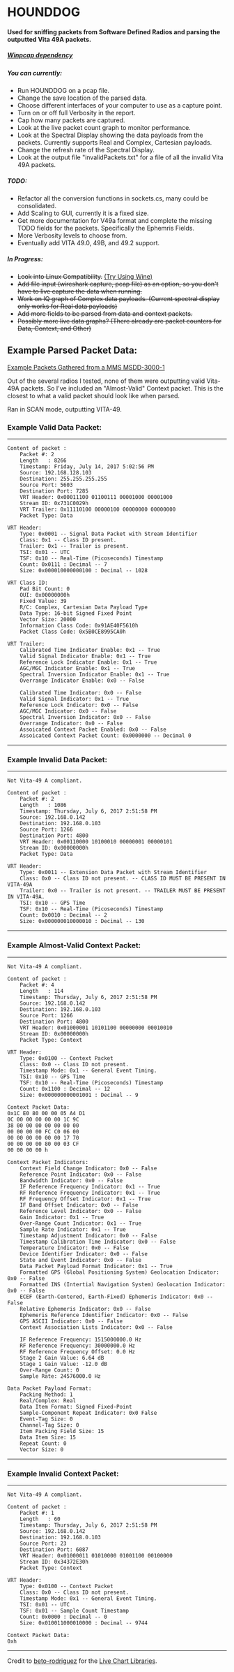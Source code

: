 # HOUNDDOG

#### Used for sniffing packets from Software Defined Radios and parsing the outputted Vita 49A packets.

##### [Winpcap dependency](https://www.winpcap.org/)

##### You can currently:
* Run HOUNDDOG on a pcap file.
* Change the save location of the parsed data.
* Choose different interfaces of your computer to use as a capture point.
* Turn on or off full Verbosity in the report.
* Cap how many packets are captured.
* Look at the live packet count graph to monitor performance.
* Look at the Spectral Display showing the data payloads from the packets. Currently supports Real and Complex, Cartesian payloads.
* Change the refresh rate of the Spectral Display.
* Look at the output file "invalidPackets.txt" for a file of all the invalid Vita 49A packets.

##### TODO:
* Refactor all the conversion functions in sockets.cs, many could be consolidated.
* Add Scaling to GUI, currently it is a fixed size.
* Get more documentation for V49a format and complete the missing TODO fields for the packets. Specifically the Ephemris Fields.
* More Verbosity levels to choose from.
* Eventually add VITA 49.0, 49B, and 49.2 support.

##### In Progress:
* ~~Look into Linux Compatibility.~~ [(Try Using Wine)](https://www.winehq.org/)
* ~~Add file input (wireshark capture, pcap file) as an option, so you don't have to live capture the data when running.~~
* ~~Work on IQ graph of Complex data payloads. (Current spectral display only works for Real data payloads)~~
* ~~Add more fields to be parsed from data and context packets.~~
* ~~Possibly more live data graphs? (There already are packet counters for Data, Context, and Other)~~


## Example Parsed Packet Data:
[Example Packets Gathered from a MMS MSDD-3000-1](https://www.mms-rf.com/products/msdd-3000-pps)

Out of the several radios I tested, none of them were outputting valid Vita-49A packets. So I've included an "Almost-Valid" Context packet. This is the closest to what a valid packet should look like when parsed.

Ran in SCAN mode, outputting VITA-49.
### Example Valid Data Packet:
-----------------------------------------
	Content of packet : 
	    Packet #: 2
		Length   : 8266
		Timestamp: Friday, July 14, 2017 5:02:56 PM
	    Source: 192.168.128.103
	    Destination: 255.255.255.255
	    Source Port: 5603
	    Destination Port: 7285
	    VRT Header: 0x00011100 01100111 00001000 00001000
	    Stream ID: 0x731C0029h
	    VRT Trailer: 0x11110100 00000100 00000000 00000000
	    Packet Type: Data

	VRT Header: 
	    Type: 0x0001 -- Signal Data Packet with Stream Identifier
	    Class: 0x1 -- Class ID present.
	    Trailer: 0x1 -- Trailer is present.
	    TSI: 0x01 -- UTC
	    TSF: 0x10 -- Real-Time (Picoseconds) Timestamp
	    Count: 0x0111 : Decimal -- 7
	    Size: 0x000010000000100 : Decimal -- 1028

	VRT Class ID:
	    Pad Bit Count: 0
	    OUI: 0x00000000h
	    Fixed Value: 39
	    R/C: Complex, Cartesian Data Payload Type 
	    Data Type: 16-bit Signed Fixed Point
	    Vector Size: 20000
	    Information Class Code: 0x91AE40F5610h
	    Packet Class Code: 0x5B0CE8995CA0h

	VRT Trailer: 
	    Calibrated Time Indicator Enable: 0x1 -- True
	    Valid Signal Indicator Enable: 0x1 -- True
	    Reference Lock Indicator Enable: 0x1 -- True
	    AGC/MGC Indicator Enable: 0x1 -- True
	    Spectral Inversion Indicator Enable: 0x1 -- True
	    Overrange Indicator Enable: 0x0 -- False

	    Calibrated Time Indicator: 0x0 -- False
	    Valid Signal Indicator: 0x1 -- True
	    Reference Lock Indicator: 0x0 -- False
	    AGC/MGC Indicator: 0x0 -- False
	    Spectral Inversion Indicator: 0x0 -- False
	    Overrange Indicator: 0x0 -- False
	    Assoicated Context Packet Enabled: 0x0 -- False
	    Assoicated Context Packet Count: 0x0000000 -- Decimal 0

-----------------------------------------

### Example Invalid Data Packet:
-----------------------------------------
	Not Vita-49 A compliant.

	Content of packet : 
	    Packet #: 2
	    Length   : 1086
	    Timestamp: Thursday, July 6, 2017 2:51:58 PM
	    Source: 192.168.0.142
	    Destination: 192.168.0.103
	    Source Port: 1266
	    Destination Port: 4800
	    VRT Header: 0x00110000 10100010 00000001 00000101
	    Stream ID: 0x00000000h
	    Packet Type: Data

	VRT Header: 
	    Type: 0x0011 -- Extension Data Packet with Stream Identifier
	    Class: 0x0 -- Class ID not present. -- CLASS ID MUST BE PRESENT IN VITA-49A
	    Trailer: 0x0 -- Trailer is not present. -- TRAILER MUST BE PRESENT IN VITA-49A.
	    TSI: 0x10 -- GPS Time
	    TSF: 0x10 -- Real-Time (Picoseconds) Timestamp
	    Count: 0x0010 : Decimal -- 2
	    Size: 0x000000010000010 : Decimal -- 130

-----------------------------------------

### Example Almost-Valid Context Packet:

-----------------------------------------
	Not Vita-49 A compliant.

	Content of packet : 
	    Packet #: 4
	    Length   : 114
	    Timestamp: Thursday, July 6, 2017 2:51:58 PM
	    Source: 192.168.0.142
	    Destination: 192.168.0.103
	    Source Port: 1266
	    Destination Port: 4800
	    VRT Header: 0x01000001 10101100 00000000 00010010
	    Stream ID: 0x00000000h
	    Packet Type: Context

	VRT Header: 
	    Type: 0x0100 -- Context Packet
	    Class: 0x0 -- Class ID not present.
	    Timestamp Mode: 0x1 -- General Event Timing.
	    TSI: 0x10 -- GPS Time
	    TSF: 0x10 -- Real-Time (Picoseconds) Timestamp
	    Count: 0x1100 : Decimal -- 12
	    Size: 0x000000000001001 : Decimal -- 9

	Context Packet Data:
	0x1C E0 80 00 00 05 A4 D1 
	0C 00 00 00 00 00 1C 9C 
	38 00 00 00 00 00 00 00 
	00 00 00 00 FC C0 06 00 
	00 00 00 00 00 00 17 70 
	00 00 00 00 80 00 03 CF 
	00 00 00 00 h

	Context Packet Indicators:
	    Context Field Change Indicator: 0x0 -- False
	    Reference Point Indicator: 0x0 -- False
	    Bandwidth Indicator: 0x0 -- False
	    IF Reference Frequency Indicator: 0x1 -- True
	    RF Reference Frequency Indicator: 0x1 -- True
	    RF Frequency Offset Indicator: 0x1 -- True
	    IF Band Offset Indicator: 0x0 -- False
	    Reference Level Indicator: 0x0 -- False
	    Gain Indicator: 0x1 -- True
	    Over-Range Count Indicator: 0x1 -- True
	    Sample Rate Indicator: 0x1 -- True
	    Timestamp Adjustment Indicator: 0x0 -- False
	    Timestamp Calibration Time Indicator: 0x0 -- False
	    Temperature Indicator: 0x0 -- False
	    Device Identifier Indicator: 0x0 -- False
	    State and Event Indicator: 0x0 -- False
	    Data Packet Payload Format Indicator: 0x1 -- True
	    Formatted GPS (Global Positioning System) Geolocation Indicator: 0x0 -- False
	    Formatted INS (Intertial Navigation System) Geolocation Indicator: 0x0 -- False
	    ECEF (Earth-Centered, Earth-Fixed) Ephemeris Indicator: 0x0 -- False
	    Relative Ephemeris Indicator: 0x0 -- False
	    Ephemeris Reference Identifier Indicator: 0x0 -- False
	    GPS ASCII Indicator: 0x0 -- False
	    Context Association Lists Indicator: 0x0 -- False

	    IF Reference Frequency: 1515000000.0 Hz
	    RF Reference Frequency: 30000000.0 Hz
	    RF Reference Frequency Offset: 0.0 Hz
	    Stage 2 Gain Value: 6.64 dB
	    Stage 1 Gain Value: -12.0 dB
	    Over-Range Count: 0
	    Sample Rate: 24576000.0 Hz

	Data Packet Payload Format:
	    Packing Method: 1
	    Real/Complex: Real
	    Data Item Format: Signed Fixed-Point
	    Sample-Component Repeat Indicator: 0x0 False
	    Event-Tag Size: 0
	    Channel-Tag Size: 0
	    Item Packing Field Size: 15
	    Data Item Size: 15
	    Repeat Count: 0
	    Vector Size: 0

-----------------------------------------

### Example Invalid Context Packet:
-----------------------------------------
	Not Vita-49 A compliant.

	Content of packet : 
	    Packet #: 1
	    Length   : 60
	    Timestamp: Thursday, July 6, 2017 2:51:58 PM
	    Source: 192.168.0.142
	    Destination: 192.168.0.103
	    Source Port: 23
	    Destination Port: 6087
	    VRT Header: 0x01000011 01010000 01001100 00100000
	    Stream ID: 0x34372E30h
	    Packet Type: Context

	VRT Header: 
	    Type: 0x0100 -- Context Packet
	    Class: 0x0 -- Class ID not present.
	    Timestamp Mode: 0x1 -- General Event Timing.
	    TSI: 0x01 -- UTC
	    TSF: 0x01 -- Sample Count Timestamp
	    Count: 0x0000 : Decimal -- 0
	    Size: 0x010011000010000 : Decimal -- 9744

	Context Packet Data:
	0xh


-----------------------------------------

Credit to [beto-rodriguez](https://github.com/beto-rodriguez) for the [Live Chart Libraries](https://github.com/beto-rodriguez/Live-Charts).
